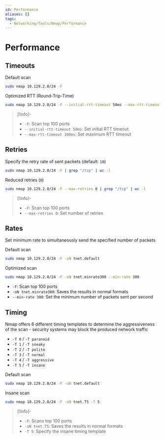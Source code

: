 ```yaml
---
id: Performance
aliases: []
tags:
  - Networking/Tools/Nmap/Performance
---
```


# Performance

## Timeouts

Default scan

```sh
sudo nmap 10.129.2.0/24 -F
```

Optimized RTT (Round-Trip-Time)

```sh
sudo nmap 10.129.2.0/24 -F --initial-rtt-timeout 50ms --max-rtt-timeout 100ms
```

> [!info]-
>
> - `-F`: Scan top 100 ports
> - `--initial-rtt-timeout 50ms`: Set initial RTT timeout
> - `--max-rtt-timeout 100ms`: Set maximum RTT timeout

## Retries

Specify the retry rate of sent packets (default: `10`)

```sh
sudo nmap 10.129.2.0/24 -F | grep "/tcp" | wc -l
```

Reduced retries (`0`)

```sh
sudo nmap 10.129.2.0/24 -F --max-retries 0 | grep "/tcp" | wc -l
```

> [!info]-
>
> - `-F`: Scan top 100 ports
> - `--max-retries 0`: Set number of retries

## Rates

Set minimum rate to simultaneously send the specified number of packets

Default scan

```sh
sudo nmap 10.129.2.0/24 -F -oN tnet.default
```

Optimized scan

```sh
sudo nmap 10.129.2.0/24 -F -oN tnet.minrate300 --min-rate 300
```

- `-F`: Scan top 100 ports
- `-oN tnet.minrate300`: Saves the results in normal formats
- `--min-rate 300`: Set the minimum number of packets sent per second

## Timing

Nmap offers 6 different timing templates to determine the aggressiveness of the
scan - security systems may block the produced network traffic

- `-T 0` / `-T paranoid`
- `-T 1` / `-T sneaky`
- `-T 2` / `-T polite`
- `-T 3` / `-T normal`
- `-T 4` / `-T aggressive`
- `-T 5` / `-T insane`

Default scan

```sh
sudo nmap 10.129.2.0/24 -F -oN tnet.default 
```

Insane scan

```sh
sudo nmap 10.129.2.0/24 -F -oN tnet.T5 -T 5
```

> [!info]-
>
> - `-F`: Scans top 100 ports
> - `-oN tnet.T5`: Saves the results in normal formats
> - `-T 5`: Specify the insane timing template
